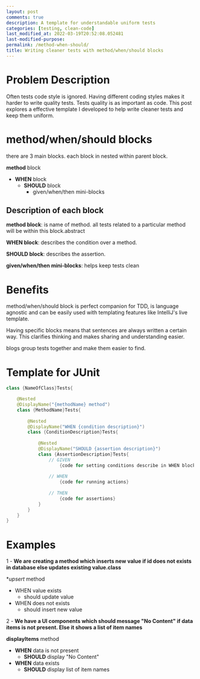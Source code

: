 ```yaml
---
layout: post
comments: true
description: A template for understandable uniform tests
categories: [testing, clean-code]
last_modified_at: 2022-03-19T20:52:08.052481
last-modified-purpose:
permalink: /method-when-should/
title: Writing cleaner tests with method/when/should blocks
---
```


# Problem Description

Often tests code style is ignored. Having different coding styles makes it harder to write quality tests. Tests quality is as important as code. This post explores a effective template I developed to help write cleaner tests and keep them uniform.

# method/when/should blocks

there are 3 main blocks. each block in nested within parent block.

**method** block

- **WHEN** block
  - **SHOULD** block
    - given/when/then mini-blocks

## Description of each block

**method block**: is name of method. all tests related to a particular method will be within this block.abstract

**WHEN block**: describes the condition over a method.

**SHOULD block**: describes the assertion.

**given/when/then mini-blocks**: helps keep tests clean

# Benefits

method/when/should block is perfect companion for TDD, is language agnostic and can be easily used with templating features like IntelliJ's live template.

Having specific blocks means that sentences are always written a certain way. This clarifies thinking and makes sharing and understanding easier.

blogs group tests together and make them easier to find.


# Template for JUnit

```java
class {NameOfClass}Tests{

    @Nested
    @DisplayName("{methodName} method")
    class {MethodName}Tests{
     
        @Nested
        @DisplayName("WHEN {condition description}")
        class {ConditionDescription}Tests{
        
            @Nested
            @DisplayName("SHOULD {assertion description}")
            class {AssertionDescription}Tests{
                // GIVEN
                    {code for setting conditions describe in WHEN block}
          
                // WHEN
                    {code for running actions}
                
                // THEN
                    {code for assertions}
            }
        }
    }
}
```

<!-- <script src="https://gist.github.com/ankschoubey/ea3cb41308c19f56c69eb40d7e05cec1.js"></script> -->

# Examples

1 - **We are creating a method which inserts new value if id does not exists in database else updates existing value.class**

**upsert* method

- WHEN value exists
  - should update value
- WHEN does not exists
  - should insert new value

2 - **We have a UI components which should message "No Content" if data items is not present. Else it shows a list of item names**

**displayItems** method

- **WHEN** data is not present
  - **SHOULD** display "No Content"
- **WHEN** data exists
  - **SHOULD** display list of item names

